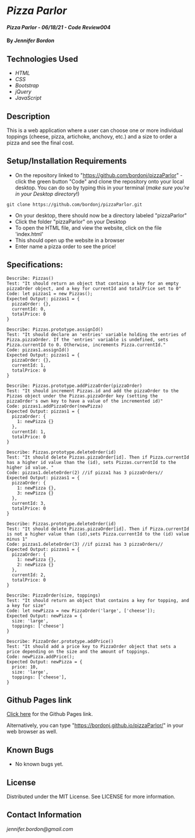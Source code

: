# _Pizza Parlor_

#### _Pizza Parlor - 06/18/21 - Code Review004_

#### By _**Jennifer Bordon**_

## Technologies Used

* _HTML_
* _CSS_ 
* _Bootstrap_
* _jQuery_
* _JavaScript_


## Description

This is a web application where a user can choose one or more individual toppings (cheese, pizza, artichoke, anchovy, etc.) and a size to order a pizza and see the final cost.

## Setup/Installation Requirements

* On the repository linked to "https://github.com/bordonj/pizzaParlor" - click the green button "Code" and clone the repository onto your local desktop. You can do so by typing this in your terminal (_make sure you're in your Desktop directory_!)
```
git clone https://github.com/bordonj/pizzaParlor.git
```
* On your desktop, there should now be a directory labeled "pizzaParlor"
* Click the folder "pizzaParlor" on your Desktop
* To open the HTML file, and view the website, click on the file 'index.html'
* This should open up the website in a browser
* Enter name a pizza order to see the price!


## Specifications:

<!-- ### Describe: PizzaOrder()
Test | Code|  Output |
| -- | -- | -- |
| It will create an object for the PizzaOrder| NaN | returns 'invalid' -->
```
Describe: Pizzas()
Test: "It should return an object that contains a key for an empty pizzaOrder object, and a key for currentId and totalPrice set to 0"
Code: let pizzas1 = new Pizzas();
Expected Output: pizzas1 = {
  pizzaOrder: {},
  currentId: 0,
  totalPrice: 0
}

Describe: Pizzas.prototype.assignId()
Test: "It should declare an 'entries' variable holding the entries of Pizza.pizzaOrder. If the 'entries' variable is undefined, sets Pizza.currentId to 0. Otherwise, increments Pizza.currentId."
Code: pizzas1.assignId()
Expected Output: pizzas1 = {
  pizzaOrder: {},
  currentId: 1,
  totalPrice: 0
}

Describe: Pizzas.prototype.addPizzaOrder(pizzaOrder)
Test: "It should increment Pizzas.id and add the pizzaOrder to the Pizzas object under the Pizzas.pizzaOrder key (setting the pizzaOrder's own key to have a value of the incremented id)"
Code: pizzas1.addPizzaOrder(newPizza)
Expected Output: pizzas1 = {
  pizzaOrder: {
    1: newPizza {}
  },
  currentId: 1,
  totalPrice: 0
}

Describe: Pizzas.prototype.deleteOrder(id)
Test: "It should delete Pizzas.pizzaOrder[id]. Then if Pizza.currentId has a higher id value than the (id), sets Pizzas.currentId to the higher id value. "
Code: pizzas1.deleteOrder(2) //if pizza1 has 3 pizzaOrders// 
Expected Output: pizzas1 = {
  pizzaOrder: {
    1: newPizza {},
    3: newPizza {}
  },
  currentId: 3,
  totalPrice: 0
}

Describe: Pizzas.prototype.deleteOrder(id)
Test: "It should delete Pizzas.pizzaOrder[id]. Then if Pizza.currentId is not a higher value than (id),sets Pizza.currentId to the (id) value minus 1"
Code: pizzas1.deleteOrder(3) //if pizza1 has 3 pizzaOrders// 
Expected Output: pizzas1 = {
  pizzaOrder: {
    1: newPizza {},
    2: newPizza {}
  },
  currentId: 2,
  totalPrice: 0
}

Describe: PizzaOrder(size, toppings)
Test: "It should return an object that contains a key for topping, and a key for size"
Code: let newPizza = new PizzaOrder('large', ['cheese']);
Expected Output: newPizza = {
  size: 'large',
  toppings: ['cheese']
}

Describe: PizzaOrder.prototype.addPrice()
Test: "It should add a price key to PizzaOrder object that sets a price depending on the size and the amount of toppings.
Code: newPizza.addPrice();
Expected Output: newPizza = {
  price: 10,
  size: 'large',
  toppings: ['cheese'],
}
```
## Github Pages link

[Click here](https://bordonj.github.io/pizzaParlor) for the Github Pages link. 

Alternatively, you can type "https://bordonj.github.io/pizzaParlor/" in your web browser as well.

## Known Bugs

* No known bugs yet.
## License

Distributed under the MIT License. See LICENSE for more information.

## Contact Information

_jennifer.bordon@gmail.com_


